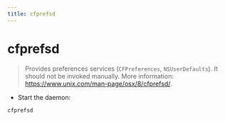 ```yaml
---
title: cfprefsd
---
```

# cfprefsd

> Provides preferences services (`CFPreferences`, `NSUserDefaults`).
> It should not be invoked manually.
> More information: <https://www.unix.com/man-page/osx/8/cfprefsd/>.

- Start the daemon:

`cfprefsd`
